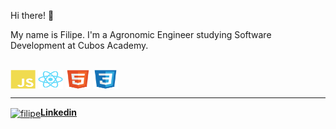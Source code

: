  
 Hi there! 👋
 
My name is Filipe. I'm a Agronomic Engineer studying Software Development at Cubos Academy.

 <div style="display: inline_block"><br>
  <img align="center" alt="f-Js" height="30" width="40" src="https://raw.githubusercontent.com/devicons/devicon/master/icons/javascript/javascript-plain.svg">
  <img align="center" alt="f-React" height="30" width="40" src="https://raw.githubusercontent.com/devicons/devicon/master/icons/react/react-original.svg">
  <img align="center" alt="f-HTML" height="30" width="40" src="https://raw.githubusercontent.com/devicons/devicon/master/icons/html5/html5-original.svg">
  <img align="center" alt="f-CSS" height="30" width="40" src="https://raw.githubusercontent.com/devicons/devicon/master/icons/css3/css3-original.svg">
</div>
 
 ----

<a href="https://linkedin.com/in/filipedbarros" target="_blank"><img align="center" src="https://cdn.jsdelivr.net/npm/simple-icons@3.0.1/icons/linkedin.svg" alt="filipe" height="30" width="40" /><b>Linkedin</b></a> 


